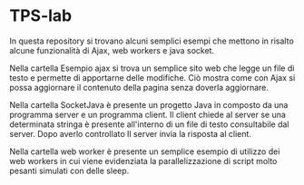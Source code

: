 # TPS-lab
In questa repository si trovano alcuni semplici esempi che mettono in risalto alcune funzionalità di Ajax, web workers e java socket.

Nella cartella Esempio ajax si trova un semplice sito web che legge un file di testo e permette di apportarne delle modifiche.
Ciò mostra come con Ajax si possa aggiornare il contenuto della pagina senza doverla aggiornare.

Nella cartella SocketJava è presente un progetto Java in composto da una programma server e un programma client. Il client chiede al server 
se una determinata stringa è presente all'interno di un file di testo consultabile dal server. Dopo averlo controllato Il server
invia la risposta al client.

Nella cartella web worker è presente un semplice esempio di utilizzo dei web workers in cui viene evidenziata la parallelizzazione
di script molto pesanti simulati con delle sleep.

